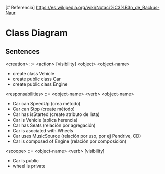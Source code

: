 [# Referencia] https://es.wikipedia.org/wiki/Notaci%C3%B3n_de_Backus-Naur

# Class Diagram
## Sentences

\<creation> ::= \<action> [visibility] \<object> \<object-name>
- create class Vehicle
- create public class Car
- create public class Engine

\<responsabilities> ::= \<object-name> \<verb> \<object-name>
- Car can SpeedUp (crea método)
- Car can Stop (create método)
- Car has isStarted (create atributo de lista)
- Car is Vehicle (aplica herencia)
- Car has Seats (relación por agregación)
- Car is asociated with Wheels 
- Car uses MusicSource (relación por uso, por ej Pendrive, CD)
- Car is composed of Engine (relación por composición)
  
\<scoope> ::= \<object-name> \<verb> [visibility]
- Car is public
- wheel is private